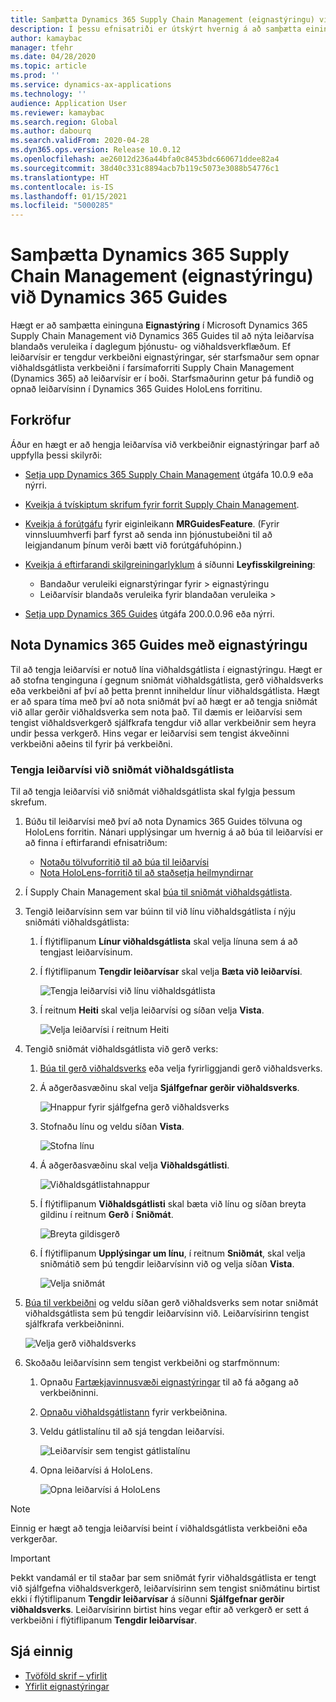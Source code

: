 ```yaml
---
title: Samþætta Dynamics 365 Supply Chain Management (eignastýringu) við Dynamics 365 Guides
description: Í þessu efnisatriði er útskýrt hvernig á að samþætta einingu eignastýringar í Microsoft Dynamics 365 Supply Chain Management við Dynamics 365 Guides til að nýta leiðarvísa blandaðs veruleika í daglegum þjónustu- og viðhaldsverkflæðum.
author: kamaybac
manager: tfehr
ms.date: 04/28/2020
ms.topic: article
ms.prod: ''
ms.service: dynamics-ax-applications
ms.technology: ''
audience: Application User
ms.reviewer: kamaybac
ms.search.region: Global
ms.author: dabourq
ms.search.validFrom: 2020-04-28
ms.dyn365.ops.version: Release 10.0.12
ms.openlocfilehash: ae26012d236a44bfa0c8453bdc660671ddee82a4
ms.sourcegitcommit: 38d40c331c8894acb7b119c5073e3088b54776c1
ms.translationtype: HT
ms.contentlocale: is-IS
ms.lasthandoff: 01/15/2021
ms.locfileid: "5000285"
---
```

# <a name="integrate-dynamics-365-supply-chain-management-asset-management-with-dynamics-365-guides"></a>Samþætta Dynamics 365 Supply Chain Management (eignastýringu) við Dynamics 365 Guides

Hægt er að samþætta eininguna **Eignastýring** í Microsoft Dynamics 365 Supply Chain Management við Dynamics 365 Guides til að nýta leiðarvísa blandaðs veruleika í daglegum þjónustu- og viðhaldsverkflæðum. Ef leiðarvísir er tengdur verkbeiðni eignastýringar, sér starfsmaður sem opnar viðhaldsgátlista verkbeiðni í farsímaforriti Supply Chain Management (Dynamics 365) að leiðarvísir er í boði. Starfsmaðurinn getur þá fundið og opnað leiðarvísinn í Dynamics 365 Guides HoloLens forritinu.

## <a name="prerequisites"></a>Forkröfur

Áður en hægt er að hengja leiðarvísa við verkbeiðnir eignastýringar þarf að uppfylla þessi skilyrði:

- [Setja upp Dynamics 365 Supply Chain Management](../../fin-ops-core/fin-ops/index.md) útgáfa 10.0.9 eða nýrri.
- [Kveikja á tvískiptum skrifum fyrir forrit Supply Chain Management](../../fin-ops-core/dev-itpro/data-entities/dual-write/enable-dual-write.md).
- [Kveikja á forútgáfu](../../fin-ops-core/dev-itpro/data-entities/data-entities-data-packages.md#features-flighted-in-data-management-and-enabling-flighted-features) fyrir eiginleikann **MRGuidesFeature**. (Fyrir vinnsluumhverfi þarf fyrst að senda inn þjónustubeiðni til að leigjandanum þínum verði bætt við forútgáfuhópinn.)
- [Kveikja á eftirfarandi skilgreiningarlyklum](https://docs.microsoft.com/dynamicsax-2012/appuser-itpro/license-code-and-configuration-key-reference) á síðunni **Leyfisskilgreining**:

    - Bandaður veruleiki eignarstýringar fyrir \> eignastýringu
    - Leiðarvísir blandaðs veruleika fyrir blandaðan veruleika \>

- [Setja upp Dynamics 365 Guides](https://docs.microsoft.com/dynamics365/mixed-reality/guides/setup#step-2-create-a-common-data-service-environment-and-install-the-dynamics-365-guides-solution) útgáfa 200.0.0.96 eða nýrri.

## <a name="use-dynamics-365-guides-with-asset-management"></a>Nota Dynamics 365 Guides með eignastýringu

Til að tengja leiðarvísi er notuð lína viðhaldsgátlista í eignastýringu. Hægt er að stofna tenginguna í gegnum sniðmát viðhaldsgátlista, gerð viðhaldsverks eða verkbeiðni af því að þetta þrennt inniheldur línur viðhaldsgátlista. Hægt er að spara tíma með því að nota sniðmát því að hægt er að tengja sniðmát við allar gerðir viðhaldsverka sem nota það. Til dæmis er leiðarvísi sem tengist viðhaldsverkgerð sjálfkrafa tengdur við allar verkbeiðnir sem heyra undir þessa verkgerð. Hins vegar er leiðarvísi sem tengist ákveðinni verkbeiðni aðeins til fyrir þá verkbeiðni.

### <a name="associate-a-guide-with-a-maintenance-checklist-template"></a>Tengja leiðarvísi við sniðmát viðhaldsgátlista

Til að tengja leiðarvísi við sniðmát viðhaldsgátlista skal fylgja þessum skrefum.

1. Búðu til leiðarvísi með því að nota Dynamics 365 Guides tölvuna og HoloLens forritin. Nánari upplýsingar um hvernig á að búa til leiðarvísi er að finna í eftirfarandi efnisatriðum:

    - [Notaðu tölvuforritið til að búa til leiðarvísi](https://docs.microsoft.com/dynamics365/mixed-reality/guides/pc-app-overview)
    - [Nota HoloLens-forritið til að staðsetja heilmyndirnar](https://docs.microsoft.com/dynamics365/mixed-reality/guides/hololens-app-overview)

1. Í Supply Chain Management skal [búa til sniðmát viðhaldsgátlista](setup-for-work-orders/job-groups-and-job-types-variants-trades-and-checklists.md#create-a-maintenance-checklist-template).
1. Tengið leiðarvísinn sem var búinn til við línu viðhaldsgátlista í nýju sniðmáti viðhaldsgátlista:

    1. Í flýtiflipanum **Línur viðhaldsgátlista** skal velja línuna sem á að tengjast leiðarvísinum.
    1. Í flýtiflipanum **Tengdir leiðarvísar** skal velja **Bæta við leiðarvísi**.

        ![Tengja leiðarvísi við línu viðhaldsgátlista](media/am-guides-integration-add-guide.png "Tengja leiðarvísi við línu viðhaldsgátlista")

    1. Í reitnum **Heiti** skal velja leiðarvísi og síðan velja **Vista**.

        ![Velja leiðarvísi í reitnum Heiti](media/am-guides-integration-select-guide.png "Velja leiðarvísi í reitnum Heiti")

1. Tengið sniðmát viðhaldsgátlista við gerð verks:

    1. [Búa til gerð viðhaldsverks](setup-for-work-orders/job-groups-and-job-types-variants-trades-and-checklists.md#create-a-maintenance-job-type) eða velja fyrirliggjandi gerð viðhaldsverks.
    1. Á aðgerðasvæðinu skal velja **Sjálfgefnar gerðir viðhaldsverks**.

        ![Hnappur fyrir sjálfgefna gerð viðhaldsverks](media/am-guides-integration-job-defaults.png "Hnappur sjálfgildis gerða viðhaldsverks")

    1. Stofnaðu línu og veldu síðan **Vista**.

        ![Stofna línu](media/am-guides-integration-add-line.png "Stofna línu")

    1. Á aðgerðasvæðinu skal velja **Viðhaldsgátlisti**.

        ![Viðhaldsgátlistahnappur](media/am-guides-integration-maintenance-checklist.png "Viðhaldsgátlistahnappur")

    1. Í flýtiflipanum **Viðhaldsgátlisti** skal bæta við línu og síðan breyta gildinu í reitnum **Gerð** í **Sniðmát**.

        ![Breyta gildisgerð](media/am-guides-integration-checklist-lines.png "Breyta gildisgerð")

    1. Í flýtiflipanum **Upplýsingar um línu**, í reitnum **Sniðmát**, skal velja sniðmátið sem þú tengdir leiðarvísinn við og velja síðan **Vista**.

        ![Velja sniðmát](media/am-guides-integration-checklist-line-details.png "Velja sniðmát")

1. [Búa til verkbeiðni](work-orders/manually-created-workorders.md#create-work-order) og veldu síðan gerð viðhaldsverks sem notar sniðmát viðhaldsgátlista sem þú tengdir leiðarvísinn við. Leiðarvísirinn tengist sjálfkrafa verkbeiðninni.

    ![Velja gerð viðhaldsverks](media/am-guides-integration-create-work-order.png "Velja gerð viðhaldsverks")

1. Skoðaðu leiðarvísinn sem tengist verkbeiðni og starfmönnum:

    1. Opnaðu [Fartækjavinnusvæði eignastýringar](asset-management-mobile-workspace.md) til að fá aðgang að verkbeiðninni.
    1. [Opnaðu viðhaldsgátlistann](asset-management-mobile-workspace.md#view-maintenance-checklist-on-a-work-order-job) fyrir verkbeiðnina.
    1. Veldu gátlistalínu til að sjá tengdan leiðarvísi.

        ![Leiðarvísir sem tengist gátlistalínu](media/am-guides-integration-show-guide.png "Leiðbeiningar sem tengjast gátlistalínu")

    1. Opna leiðarvísi á HoloLens.

        ![Opna leiðarvísi á HoloLens](media/am-guides-integration-hololens-select.png "Opna leiðarvísi á HoloLens")

> [!NOTE]
> Einnig er hægt að tengja leiðarvísi beint í viðhaldsgátlista verkbeiðni eða verkgerðar.

> [!IMPORTANT]
> Þekkt vandamál er til staðar þar sem sniðmát fyrir viðhaldsgátlista er tengt við sjálfgefna viðhaldsverkgerð, leiðarvísirinn sem tengist sniðmátinu birtist ekki í flýtiflipanum **Tengdir leiðarvísar** á síðunni **Sjálfgefnar gerðir viðhaldsverks**. Leiðarvísirinn birtist hins vegar eftir að verkgerð er sett á verkbeiðni í flýtiflipanum **Tengdir leiðarvísar**.

## <a name="see-also"></a>Sjá einnig

- [Tvöföld skrif – yfirlit](../../fin-ops-core/dev-itpro/data-entities/dual-write/dual-write-overview.md)
- [Yfirlit eignastýringar](index.md)
